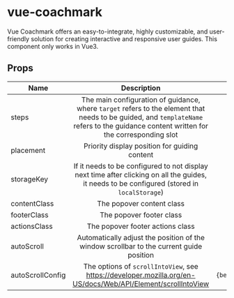 # vue-coachmark

Vue Coachmark offers an easy-to-integrate, highly customizable, and user-friendly solution for creating interactive and responsive user guides.
This component only works in Vue3.

## Props

| Name             |                                                                                      Description                                                                                       |                              Default | Type                    |
| ---------------- | :------------------------------------------------------------------------------------------------------------------------------------------------------------------------------------: | -----------------------------------: | ----------------------- |
| steps            | The main configuration of guidance, where `target` refers to the element that needs to be guided, and `templateName` refers to the guidance content written for the corresponding slot |                                    - | `Array<Step>`           |
| placement        |                                                                     Priority display position for guiding content                                                                      |                             'bottom' | `Placement`             |
| storageKey       |                      If it needs to be configured to not display next time after clicking on all the guides, it needs to be configured (stored in `localStorage`)                      |                                    - | `string`                |
| contentClass     |                                                                               The popover content class                                                                                |                                    - | `string`                |
| footerClass      |                                                                                The popover footer class                                                                                |                                    - | `string`                |
| actionsClass     |                                                                            The popover footer actions class                                                                            |                                    - | `string`                |
| autoScroll       |                                                Automatically adjust the position of the window scrollbar to the current guide position                                                 |                                 true | `boolean`               |
| autoScrollConfig |                                      The options of `scrollIntoView`, see https://developer.mozilla.org/en-US/docs/Web/API/Element/scrollIntoView                                      | `{behavior:'smooth',block:'center'}` | `ScrollIntoViewOptions` |
